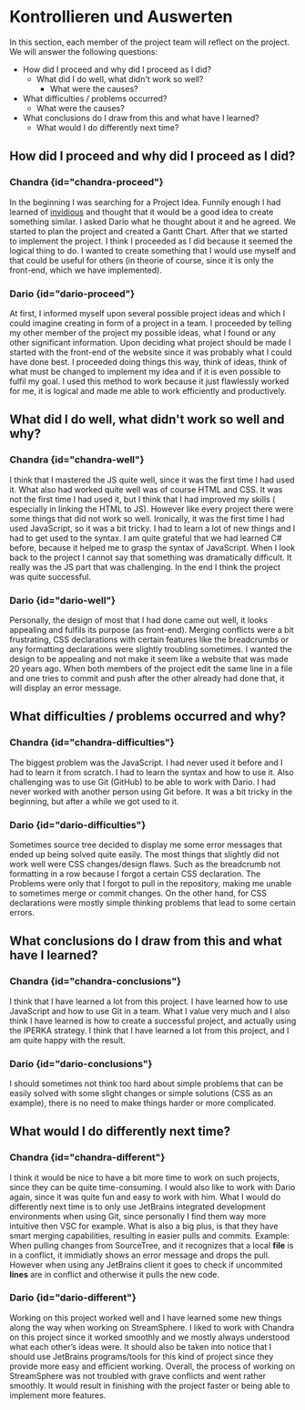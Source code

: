 # Kontrollieren und Auswerten

In this section, each member of the project team will reflect on the project. We will answer the following questions:

- How did I proceed and why did I proceed as I did?
    - What did I do well, what didn't work so well?
        - What were the causes?
- What difficulties / problems occurred?
    - What were the causes?
- What conclusions do I draw from this and what have I learned?
    - What would I do differently next time?

## How did I proceed and why did I proceed as I did?

### Chandra {id="chandra-proceed"}

In the beginning I was searching for a Project Idea. Funnily enough I had learned of [invidious](https://invidious.io/)
and thought that it would be a good idea to create something similar. I asked Dario what he thought about it and he
agreed. We started to plan the project and created a Gantt Chart. After that we started to implement the project.
I think I proceeded as I did because it seemed the logical thing to do. I wanted to create something that I would use
myself and that could be useful for others (in theorie of course, since it is only the front-end, which we have
implemented).

### Dario {id="dario-proceed"}

At first, I informed myself upon several possible project ideas and which I could imagine creating in form of a project in a team. I proceeded by telling my other member of the project my possible ideas, what I found or any other significant information. Upon deciding what project should be made I started with the front-end of the website since it was probably what I could have done best. I proceeded doing things this way, think of ideas, think of what must be changed to implement my idea and if it is even possible to fulfil my goal. I used this method to work because it just flawlessly worked for me, it is logical and made me able to work efficiently and productively.

## What did I do well, what didn't work so well and why?

### Chandra {id="chandra-well"}

I think that I mastered the JS quite well, since it was the first time I had used it. What also had worked quite well
was of course HTML and CSS. It was not the first time I had used it, but I think that I had improved my skills (
especially in linking the HTML to JS).
However like every project there were some things that did not work so well. Ironically, it was the first time I had
used JavaScript, so it was a bit tricky. I had to learn a lot of new things and I had to get used to the syntax. I am
quite grateful that we had learned C# before, because it helped me to grasp the syntax of JavaScript. When I look back
to the project I cannot say that something was dramatically difficult. It really was the JS part that was challenging.
In the end I think the project was quite successful.

### Dario {id="dario-well"}

Personally, the design of most that I had done came out well, it looks appealing and fulfils its purpose (as front-end). Merging conflicts were a bit frustrating, CSS declarations with certain features like the breadcrumbs or any formatting declarations were slightly troubling sometimes. I wanted the design to be appealing and not make it seem like a website that was made 20 years ago. When both members of the project edit the same line in a file and one tries to commit and push after the other already had done that, it will display an error message.

## What difficulties / problems occurred and why?

### Chandra {id="chandra-difficulties"}

The biggest problem was the JavaScript. I had never used it before and I had to learn it from scratch. I had to learn
the syntax and how to use it. Also challenging was to use Git (GitHub) to be able to work with Dario. I had never worked
with another person using Git before. It was a bit tricky in the beginning, but after a while we got used to it.

### Dario {id="dario-difficulties"}

Sometimes source tree decided to display me some error messages that ended up being solved quite easily. The most things that slightly did not work well were CSS changes/design flaws. Such as the breadcrumb not formatting in a row because I forgot a certain CSS declaration. The Problems were only that I forgot to pull in the repository, making me unable to sometimes merge or commit changes. On the other hand, for CSS declarations were mostly simple thinking problems that lead to some certain errors.

## What conclusions do I draw from this and what have I learned?

### Chandra {id="chandra-conclusions"}

I think that I have learned a lot from this project. I have learned how to use JavaScript and how to use Git in a team.
What I value very much and I also think I have learned is how to create a successful project, and actually using the
IPERKA strategy. I think that I have learned a lot from this project, and I am quite happy with the result.

### Dario {id="dario-conclusions"}

I should sometimes not think too hard about simple problems that can be easily solved with some slight changes or simple solutions (CSS as an example), there is no need to make things harder or more complicated.

## What would I do differently next time?

### Chandra {id="chandra-different"}

I think it would be nice to have a bit more time to work on such projects, since they can be quite time-consuming. I
would also like to work with Dario again, since it was quite fun and easy to work with him. What I would do differently
next time is to only use JetBrains integrated development environments when using Git, since personally I find them way
more intuitive then VSC for example. What is also a big plus, is that they have smart merging capabilities, resulting in
easier pulls and commits. Example:
When pulling changes from SourceTree, and it recognizes that a local **file** is in a conflict, it immidiatly shows an
error message and drops the pull.
However when using any JetBrains client it goes to check if uncommited **lines** are in conflict and otherwise it pulls
the new code.

### Dario {id="dario-different"}

Working on this project worked well and I have learned some new things along the way when working on StreamSphere.
I liked to work with Chandra on this project since it worked smoothly and we mostly always understood what each other’s ideas were. It should also be taken into notice that I should use JetBrains programs/tools for this kind of project since they provide more easy and efficient working. 
Overall, the process of working on StreamSphere was not troubled with grave conflicts and went rather smoothly. It would result in finishing with the project faster or being able to implement more features.

